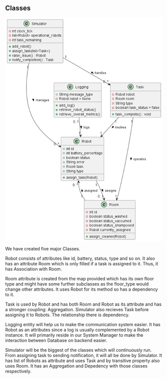 ## Classes

![Classes](./classes.png)

We have created five major Classes. 

Robot consists of attributes like id, battery, status, type and so on. It also has an attribute Room which is only filled if a task is assigned to it. Thus, it has Association with Room. 

Room attribute is created from the map provided which has its own floor type and might have some further subclasses as the floor_type would change other attributes. It uses Robot for its method so has a dependency to it. 

Task is used by Robot and has both Room and Robot as its attribute and has a stronger coupling: Aggregation. Simulator also recieves Task before assigning it to Robots. The relationship there is dependency. 

Logging entity will help us to make the communication system easier. It has Robot as an attributes since a log is usually complemented by a Robot instance. It will primarily reside in our System Manager to make the interaction between Database on backend easier. 

Simulator will be the biggest of the classes which will continuously run. From assigning task to sending notification, it will all be done by Simulator. It has list of Robots as attribute and uses Task and by transitive property also uses Room. It has an Aggregation and Depedency with those classes respectively. 

